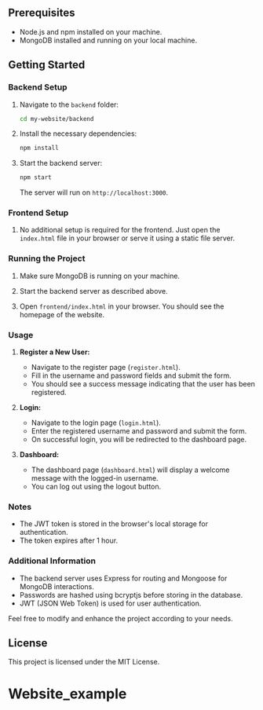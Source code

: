 
## Prerequisites

- Node.js and npm installed on your machine.
- MongoDB installed and running on your local machine.

## Getting Started

### Backend Setup

1. Navigate to the `backend` folder:

    ```bash
    cd my-website/backend
    ```

2. Install the necessary dependencies:

    ```bash
    npm install
    ```

3. Start the backend server:

    ```bash
    npm start
    ```

   The server will run on `http://localhost:3000`.

### Frontend Setup

1. No additional setup is required for the frontend. Just open the `index.html` file in your browser or serve it using a static file server.

### Running the Project

1. Make sure MongoDB is running on your machine.

2. Start the backend server as described above.

3. Open `frontend/index.html` in your browser. You should see the homepage of the website.

### Usage

1. **Register a New User:**

   - Navigate to the register page (`register.html`).
   - Fill in the username and password fields and submit the form.
   - You should see a success message indicating that the user has been registered.

2. **Login:**

   - Navigate to the login page (`login.html`).
   - Enter the registered username and password and submit the form.
   - On successful login, you will be redirected to the dashboard page.

3. **Dashboard:**

   - The dashboard page (`dashboard.html`) will display a welcome message with the logged-in username.
   - You can log out using the logout button.

### Notes

- The JWT token is stored in the browser's local storage for authentication.
- The token expires after 1 hour.

### Additional Information

- The backend server uses Express for routing and Mongoose for MongoDB interactions.
- Passwords are hashed using bcryptjs before storing in the database.
- JWT (JSON Web Token) is used for user authentication.

Feel free to modify and enhance the project according to your needs.

## License

This project is licensed under the MIT License.
# Website_example
